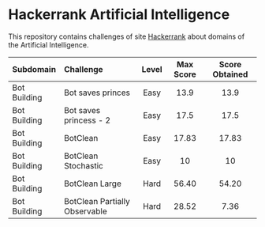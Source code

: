# Hackerrank Artificial Intelligence
This repository contains challenges of site [Hackerrank](https://www.hackerrank.com/domains/ai/ai-introduction) about domains of the Artificial Intelligence.

| Subdomain     | Challenge                               | Level | Max Score | Score Obtained |
| :------------ |:--------------------------------------- |:-----:|:---------:|:--------------:|
| Bot Building  | Bot saves princes                       | Easy  | 13.9      | 13.9           |
| Bot Building  | Bot saves princess - 2                  | Easy  | 17.5      | 17.5           |
| Bot Building  | BotClean                                | Easy  | 17.83     | 17.83          |
| Bot Building  | BotClean Stochastic                     | Easy  | 10        | 10             |
| Bot Building  | BotClean Large                          | Hard  | 56.40     | 54.20          |
| Bot Building  | BotClean Partially Observable           | Hard  | 28.52     | 7.36           |